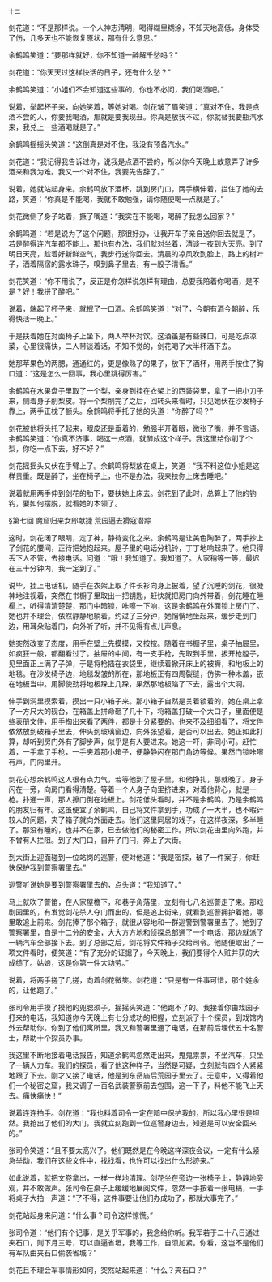     十二 

   剑花道：“不是那样说。一个人神志清明，喝得糊里糊涂，不知天地高低，身体受了伤，几多天也不能恢复原状，那有什么意思。”

   余鹤鸣笑道：“要那样就好，你不知道一醉解千愁吗？”

   剑花道：“你天天过这样快活的日子，还有什么愁？”

   余鹤鸣笑道：“小姐们不会知道这些事的，你也不必问，我们喝酒吧。”

   说着，举起杯子来，向她笑着，等她对喝。剑花皱了眉笑道：“真对不住，我是点酒不尝的人，你要我喝酒，那就是要我现丑。你真是放我不过，你就替我要瓶汽水来，我兑上一些酒喝就是了。”

   余鹤鸣摇摇头笑道：“这倒真是对不住，我没有预备汽水。”

   剑花道：“我记得我告诉过你，说我是点酒不尝的，所以你今天晚上故意弄了许多酒来和我为难。我又一个对不住，我要先告辞了。”

   说着，她就站起身来。余鹤鸣放下酒杯，跳到房门口，两手横伸着，拦住了她的去路，笑道：“你真是不能喝，我就不敢勉强，请你随便喝一点就是了。”

   剑花微侧了身子站着，撅了嘴道：“我实在不能喝，喝醉了我怎么回家？”

   余鹤鸣道：“若是说为了这个问题，那很好办，让我开车子亲自送你回去就是了。若是醉得连汽车都不能上，那也有办法，我们就对坐着，清谈一夜到大天亮。到了明日天亮，趁着好新鲜空气，我步行送你回去。清晨的凉风吹到脸上，路上的树叶子，洒着隔宿的露水珠子，嗅到鼻子里去，有一股子清香。”

   剑花笑道：“你不用说了，反正是你怎样说怎样有理由，总要我陪着你喝酒，是不是？好！我拼了醉吧。”

   说着，端起了杯子来，就抿了一口酒。余鹤鸣笑道：“对了，今朝有酒今朝醉，乐得快活一晚上。”

   于是扶着她在对面椅子上坐下，两人举杯对饮。这酒虽是有些辣口，可是吃点凉菜，心里很痛快，二人带谈着话，不知不觉的，剑花喝了大半杯酒下去。

   她那苹果色的两腮，通通红的，更是像熟了的果子，放下了酒杯，用两手按住了胸口道：“这是怎么一回事，我心里跳得厉害。”

   余鹤鸣在水果盘子里取了一个梨，亲身到挂在衣架上的西装袋里，拿了一把小刀子来，侧着身子削梨皮。将一个梨削完了之后，回转头来看时，只见她伏在沙发椅子靠上，两手正枕了额头。余鹤鸣将手托了她的头道：“你醉了吗？”

   剑花被他将头托了起来，眼皮还是垂着的，勉强半开着眼，微张了嘴，并不言语。余鹤鸣笑道：“你真不济事，喝这一点酒，就醉成这个样子。我这里给你削了个梨，你吃一点下去，好不好？”

   剑花摇摇头又伏在手臂上了。余鹤鸣将梨放在桌上，笑道：“我不料这位小姐是这样贵重。既是醉了，坐在椅子上，也不是办法，我来扶你上床去睡吧。”

   说着就用两手伸到剑花的肋下，要扶她上床去。剑花到了此时，总算上了他的钓钩，要如何摆脱，就看她的本领了。

   §第七回 魔窟归来女郎献捷 荒园逼去猾寇潜踪

   这时，剑花闭了眼睛，定了神，静待变化之来。余鹤鸣是让美色陶醉了，两手抄上了剑花的腰间，正待把她抱起来。屋子里的电话分机铃，丁丁地响起来了。他只得丢下人不管，去接电话。问道：“哦！我知道了。我知道了。大家稍等一等，最迟在三十分钟内，我一定到了。”

   说毕，挂上电话机，随手在衣架上取了件长衫向身上披着，望了沉睡的剑花，很凝神地注视着，突然在书橱子里取出一把钥匙，赶快就把房门向外带着，剑花睡在睡榻上，听得清清楚楚，那门中暗锁，咔嚓一下响，这是余鹤鸣在外面锁上房门了。她也并不理会，依然静静地躺着。约过了三分钟，她悄悄地坐起来，缓步走到门边，用耳朵贴着门，向外听了听，并不见得有点儿声息。

   她突然改变了态度，用手在壁上先摸摸，又按按。随着在书橱子里，桌子抽屉里，如疯狂一般，都翻看过了。抽屉的中间，有一支手枪，先取到手里，扳开枪膛子，见里面正上满了子弹，于是将枪插在衣袋里，继续着掀开床上的被褥，和地板上的地毯。在沙发椅子边，地毯发皱的所在，那地板正有四周裂缝，仿佛一种木盖，嵌在地板当中。用脚使劲将地板跺上几跺，果然那地板陷了下去，露出个大洞。

   伸手到洞里摸索着，摸出一只小箱子来。那小箱子自然是关着锁着的，她在桌上拿了一方尺大的砚台，在箱盖上拼命砸了几十下，将箱盖打破一个大口子，里面便是些表册文件，用手掏出来看了两件，都是十分紧要的。也来不及细细看了，将文件依然放到破箱子里去，伸头到玻璃窗边，向外张望着，是否可以出去。她正如此打算，却听到房门外有了脚步声，似乎是有人要进来。她这一吓，非同小可。赶忙着，一手拿了手枪，一手夹着那小箱子，便静静闪在那门角边等候。果然门锁咔嚓有声，门向里开。

   剑花心想余鹤鸣这人很有点力气，若等他到了屋子里，和他挣扎，那就晚了。身子闪在一旁，向房门看得清楚。等着一个人身子向里挤进来，对着他背心，就是一枪。扑通一声，那人擦门倒在地板上。剑花低头看时，并不是余鹤鸣，乃是余鹤鸣的朋友归有年。这虽便宜了余鹤鸣，自己将文件拿到手，功成了一大半，也不暇计较人的问题，夹了箱子就向外面走去。他们这里同居的戏子，在这样夜深，多半睡了。那没有睡的，也并不在家，已去做他们的秘密工作。所以剑花由里向外跑，并不曾有人拦阻。到了大门口，自开了门闩，奔上了大街。

   到大街上迎面碰到一位站岗的巡警，便对他道：“我是密探，破了一件案子，你赶快保护我到警察署里去。”

   巡警听说她是要到警察署里去的，点头道：“我知道了。”

   马上就吹了警笛，在人家屋檐下，和巷子角落里，立刻有七八名巡警走了来。那戏剧园里的，有发觉剑花杀人夺门而出的，但是追上街来，就看到巡警拥护着她，哪里敢追上前来。剑花捧了那个箱子，就很从容地和一群巡警到警署里去了。她到了警察署里，自是十二分的安全，大大方方地和侦探总部通了一个电话，那边就派了一辆汽车全部接下去。到了总部之后，剑花将文件箱子交给司令。他随便取出了一项文件看时，便笑道：“有了充分的证据了，今天晚上，我们要得个人赃并获的大成绩了。姑娘，这是你第一件大功劳。”

   说着，将两手搓了几搓，向着剑花微笑。剑花道：“只是有一件事可惜，那个姓余的，让他跑了。”

   张司令用手摸了摸他的兜腮须子，摇摇头笑道：“他跑不了的。我接着你由戏园子打来的电话，我知道你今天晚上有七分成功的把握，立刻派了十个探员，到戏馆内外去帮助你。你到了他们寓所里，我又和警署里通了电话，在那前后埋伏五十名警士，帮助十个探员办事。

   我这里不断地接着电话报告，知道余鹤鸣忽然走出来，鬼鬼祟祟，不坐汽车，只坐了一辆人力车。我们的探员，看了他这种样子，当然是可疑，立刻就有四个人紧紧地跟了下去。刚才又接了电话，他是到东岳庙后荒园子里去了。无意中，又得着他们一个秘密之窟，我又调了一百名武装警察前去包围，这一下子，料他不能飞上天去。痛快痛快！”

   说着连连拍手。剑花道：“我也料着司令一定在暗中保护我的，所以我心里很是坦然。我抢出了他们的大门，我就立刻跑到一位巡警身边去，知道是可以安全回来的。”

   张司令笑道：“且不要太高兴了。他们既然是在今晚这样深夜会议，一定有什么紧急举动，我们在这些文件中，找找看，也许可以找出什么形迹来。”

   如此说着，就把文卷拿出，一样一样地清理。剑花坐在旁边一张椅子上，静静地旁观，并不敢做声。张司令在桌子上缓缓地展阅文件，忽然一手按着一张电稿，一手将桌子大拍一声道：“了不得，这件事要让他们办成功了，那就大事完了。”

   剑花站起身来问道：“什么事？司令这样惊慌。”

   张司令道：“他们有个记事，是关乎军事的，我念给你听。我军若于二十八日通过夹石口，则下月三号，可以直逼省垣，我等工作，自须加紧。你看，这岂不是他们有军队由夹石口偷袭省城？”

   剑花且不理会军事情形如何，突然站起来道：“什么？夹石口？”

